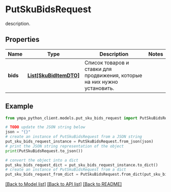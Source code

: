 # PutSkuBidsRequest

description.

## Properties

Name | Type | Description | Notes
------------ | ------------- | ------------- | -------------
**bids** | [**List[SkuBidItemDTO]**](SkuBidItemDTO.md) | Список товаров и ставки для продвижения, которые на них нужно установить. | 

## Example

```python
from ympa_python_client.models.put_sku_bids_request import PutSkuBidsRequest

# TODO update the JSON string below
json = "{}"
# create an instance of PutSkuBidsRequest from a JSON string
put_sku_bids_request_instance = PutSkuBidsRequest.from_json(json)
# print the JSON string representation of the object
print(PutSkuBidsRequest.to_json())

# convert the object into a dict
put_sku_bids_request_dict = put_sku_bids_request_instance.to_dict()
# create an instance of PutSkuBidsRequest from a dict
put_sku_bids_request_from_dict = PutSkuBidsRequest.from_dict(put_sku_bids_request_dict)
```
[[Back to Model list]](../README.md#documentation-for-models) [[Back to API list]](../README.md#documentation-for-api-endpoints) [[Back to README]](../README.md)


